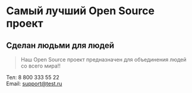 # Самый лучший Open Source проект

## Сделан людьми для людей

> Наш Open Source проект предназначен для объединения людей со всего мира!!

Тел: 8 800 333 55 22  
Email: support@test.ru
